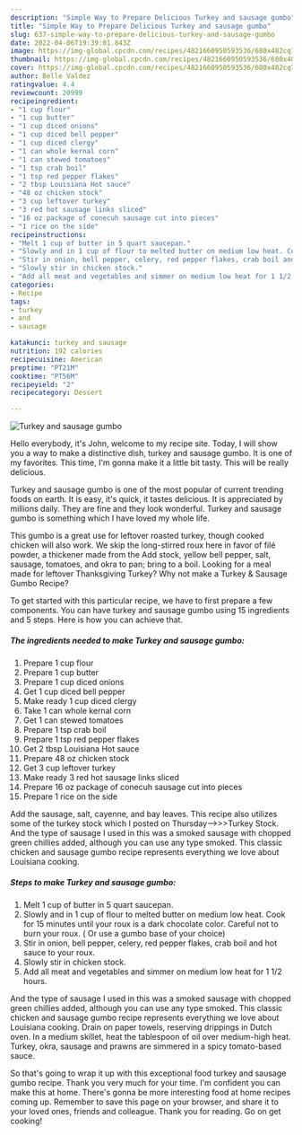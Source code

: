 ```yaml
---
description: "Simple Way to Prepare Delicious Turkey and sausage gumbo"
title: "Simple Way to Prepare Delicious Turkey and sausage gumbo"
slug: 637-simple-way-to-prepare-delicious-turkey-and-sausage-gumbo
date: 2022-04-06T19:39:01.843Z
image: https://img-global.cpcdn.com/recipes/4821660950593536/680x482cq70/turkey-and-sausage-gumbo-recipe-main-photo.jpg
thumbnail: https://img-global.cpcdn.com/recipes/4821660950593536/680x482cq70/turkey-and-sausage-gumbo-recipe-main-photo.jpg
cover: https://img-global.cpcdn.com/recipes/4821660950593536/680x482cq70/turkey-and-sausage-gumbo-recipe-main-photo.jpg
author: Belle Valdez
ratingvalue: 4.4
reviewcount: 20999
recipeingredient:
- "1 cup flour"
- "1 cup butter"
- "1 cup diced onions"
- "1 cup diced bell pepper"
- "1 cup diced clergy"
- "1 can whole kernal corn"
- "1 can stewed tomatoes"
- "1 tsp crab boil"
- "1 tsp red pepper flakes"
- "2 tbsp Louisiana Hot sauce"
- "48 oz chicken stock"
- "3 cup leftover turkey"
- "3 red hot sausage links sliced"
- "16 oz package of conecuh sausage cut into pieces"
- "1 rice on the side"
recipeinstructions:
- "Melt 1 cup of butter in 5 quart saucepan."
- "Slowly and in 1 cup of flour to melted butter on medium low heat. Cook for 15 minutes until your roux is a dark chocolate color. Careful not to burn your roux. ( Or use a gumbo base of your choice)"
- "Stir in onion, bell pepper, celery, red pepper flakes, crab boil and hot sauce to your roux."
- "Slowly stir in chicken stock."
- "Add all meat and vegetables and simmer on medium low heat for 1 1/2 hours."
categories:
- Recipe
tags:
- turkey
- and
- sausage

katakunci: turkey and sausage 
nutrition: 192 calories
recipecuisine: American
preptime: "PT21M"
cooktime: "PT56M"
recipeyield: "2"
recipecategory: Dessert

---
```



![Turkey and sausage gumbo](https://img-global.cpcdn.com/recipes/4821660950593536/680x482cq70/turkey-and-sausage-gumbo-recipe-main-photo.jpg)

Hello everybody, it's John, welcome to my recipe site. Today, I will show you a way to make a distinctive dish, turkey and sausage gumbo. It is one of my favorites. This time, I'm gonna make it a little bit tasty. This will be really delicious.

Turkey and sausage gumbo is one of the most popular of current trending foods on earth. It is easy, it's quick, it tastes delicious. It is appreciated by millions daily. They are fine and they look wonderful. Turkey and sausage gumbo is something which I have loved my whole life.

This gumbo is a great use for leftover roasted turkey, though cooked chicken will also work. We skip the long-stirred roux here in favor of filé powder, a thickener made from the Add stock, yellow bell pepper, salt, sausage, tomatoes, and okra to pan; bring to a boil. Looking for a meal made for leftover Thanksgiving Turkey? Why not make a Turkey &amp; Sausage Gumbo Recipe?


To get started with this particular recipe, we have to first prepare a few components. You can have turkey and sausage gumbo using 15 ingredients and 5 steps. Here is how you can achieve that.

<!--inarticleads1-->

##### The ingredients needed to make Turkey and sausage gumbo:

1. Prepare 1 cup flour
1. Prepare 1 cup butter
1. Prepare 1 cup diced onions
1. Get 1 cup diced bell pepper
1. Make ready 1 cup diced clergy
1. Take 1 can whole kernal corn
1. Get 1 can stewed tomatoes
1. Prepare 1 tsp crab boil
1. Prepare 1 tsp red pepper flakes
1. Get 2 tbsp Louisiana Hot sauce
1. Prepare 48 oz chicken stock
1. Get 3 cup leftover turkey
1. Make ready 3 red hot sausage links sliced
1. Prepare 16 oz package of conecuh sausage cut into pieces
1. Prepare 1 rice on the side


Add the sausage, salt, cayenne, and bay leaves. This recipe also utilizes some of the turkey stock which I posted on Thursday—&gt;&gt;&gt;Turkey Stock. And the type of sausage I used in this was a smoked sausage with chopped green chillies added, although you can use any type smoked. This classic chicken and sausage gumbo recipe represents everything we love about Louisiana cooking. 

<!--inarticleads2-->

##### Steps to make Turkey and sausage gumbo:

1. Melt 1 cup of butter in 5 quart saucepan.
1. Slowly and in 1 cup of flour to melted butter on medium low heat. Cook for 15 minutes until your roux is a dark chocolate color. Careful not to burn your roux. ( Or use a gumbo base of your choice)
1. Stir in onion, bell pepper, celery, red pepper flakes, crab boil and hot sauce to your roux.
1. Slowly stir in chicken stock.
1. Add all meat and vegetables and simmer on medium low heat for 1 1/2 hours.


And the type of sausage I used in this was a smoked sausage with chopped green chillies added, although you can use any type smoked. This classic chicken and sausage gumbo recipe represents everything we love about Louisiana cooking. Drain on paper towels, reserving drippings in Dutch oven. In a medium skillet, heat the tablespoon of oil over medium-high heat. Turkey, okra, sausage and prawns are simmered in a spicy tomato-based sauce. 

So that's going to wrap it up with this exceptional food turkey and sausage gumbo recipe. Thank you very much for your time. I'm confident you can make this at home. There's gonna be more interesting food at home recipes coming up. Remember to save this page on your browser, and share it to your loved ones, friends and colleague. Thank you for reading. Go on get cooking!

